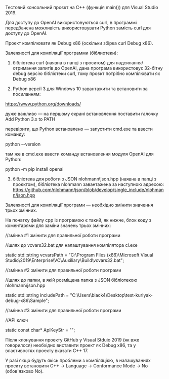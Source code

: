 Тестовий консольний проєкт на C++ (функція main()) для Visual Studio 2019.

Для доступу до OpenAI використовуються curl, в программі передбачена можливість використовувати Python замість curl для доступу до OpenAI.

Проєкт компілювати як Debug x86 (оскільки збірка curl Debug x86).

Залежності для компіляції программи (біблиотеки):

1) бібліотека curl (наявна в папці з проєктом) для надсилання/отримання запитів до OpenAI, дана програма використовує 32-бітну debug версію бібліотеки curl, тому проєкт потрібно компілювати як Debug x86

2) Python версії 3 для Windows 10 завантажити та встановити за посиланням:

https://www.python.org/downloads/

дуже важливо — на першому екрані встановлення поставити галочку Add Python 3.x to PATH

перевірити, що Python встановлено — запустити cmd.exe та ввести команду:

python --version

там же в cmd.exe ввести команду встановлення модуля OpenAI для Python:

python -m pip install openai

3) бібліотека для роботи з JSON nlohmann\json.hpp (наявна в папці з проєктом),
бібліотека nlohmann завантажена за наступною адресою:
https://github.com/nlohmann/json/blob/develop/single_include/nlohmann/json.hpp

Залежності для компіляції програми — необхідно змінити значення трьох змінних.

На початку файлу cpp із програмою є такий, як нижче, блок коду з коментарями для заміни значень трьох змінних:

//змінна #1 змінити для правильної роботи програми

//шлях до vcvars32.bat для налаштування компілятора cl.exe

static std::string vcvarsPath = "C:\\Program Files (x86)\\Microsoft Visual Studio\\2019\\Enterprise\\VC\\Auxiliary\\Build\\vcvars32.bat";

//змінна #2 змінити для правильної роботи програми

//шлях до папки, в якій розміщена папка з JSON бібліотекою nlohmann\json.hpp

static std::string includePath = "C:\\Users\\black4\\Desktop\\test-kurlyak-debug-x86\\Sample";

//змінна #3 змінити для правильної роботи програми

//API ключ

static const char* ApiKeyStr = "";

Після клонування проекту GitHub у Visual Stduio 2019 (як вже говорилося) необхідно виставити проект як Debug x86, та у властивостях проекту вказати С++ 17.

У разі якщо будуть якісь проблеми з компіляцією, в налашуваннях проекту встановити C++ -> Language -> Conformance Mode -> No (обов'язково No).
